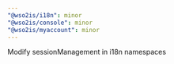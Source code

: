 ```yaml
---
"@wso2is/i18n": minor
"@wso2is/console": minor
"@wso2is/myaccount": minor
---
```


Modify sessionManagement in i18n namespaces
